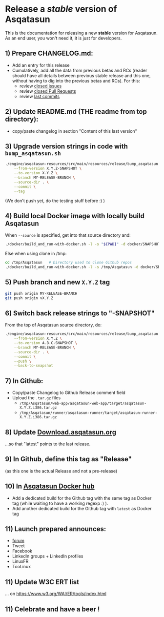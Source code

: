 # Release a *stable* version of Asqatasun

This is the documentation for releasing a new **stable** version for Asqatasun. As an end user, you won't need it, it is just for developers.

## 1) Prepare CHANGELOG.md:

* Add an entry for this release
* Cumulatively, add all the data from previous betas and RCs
(reader should have all details between previous stable release and this one,
without having to dig into the previous betas and RCs). For this:
    * review [closed issues](https://github.com/Asqatasun/Asqatasun/issues?q=is%3Aissue+is%3Aclosed)
    * review [closed Pull Requests](https://github.com/Asqatasun/Asqatasun/pulls?q=is%3Apr+is%3Aclosed)
    * review [last commits](https://github.com/Asqatasun/Asqatasun/commits/develop)

## 2) Update README.md (THE readme from top directory):

* copy/paste changelog in section "Content of this last version"

## 3) Upgrade version strings in code with `bump_asqatasun.sh`

```sh
./engine/asqatasun-resources/src/main/resources/release/bump_asqatasun.sh \
    --from-version X.Y.Z-SNAPSHOT \
    --to-version X.Y.Z \
    --branch MY-RELEASE-BRANCH \
    --source-dir . \
    --commit \
    --tag
```

(We don't push yet, do the testing stuff before :) ) 

## 4) Build local Docker image with locally build Asqatasun

When `--source` is specified, get into that source directory and:

```sh
./docker/build_and_run-with-docker.sh -l -s "${PWD}" -d docker/SNAPSHOT-local --skip-build-test
```

Else when using clone in /tmp:

```sh
cd /tmp/Asqatasun   # Directory used to clone Github repos
./docker/build_and_run-with-docker.sh -l -s /tmp/Asqatasun -d docker/SNAPSHOT-local --skip-build-test
```

## 5) Push branch and new `X.Y.Z` tag

```sh
git push origin MY-RELEASE-BRANCH
git push origin vX.Y.Z
```

## 6) Switch back release strings to "-SNAPSHOT"

From the top of Asqatasun source directory, do: 

```sh
./engine/asqatasun-resources/src/main/resources/release/bump_asqatasun.sh \
    --from-version X.Y.Z \
    --to-version A.B.C-SNAPSHOT \
    --branch MY-RELEASE-BRANCH \
    --source-dir . \
    --commit \
    --push \
    --back-to-snapshot
```

## 7) In Github:

* Copy/paste Changelog to Github Release comment field
* Upload the `.tar.gz` files
  * `/tmp/Asqatasun/web-app/asqatasun-web-app/target/asqatasun-X.Y.Z.i386.tar.gz`
  * `/tmp/Asqatasun/runner/asqatasun-runner/target/asqatasun-runner-X.Y.Z.i386.tar.gz`

## 8) Update [Download.asqatasun.org](http://Download.asqatasun.org/)

...so that "latest" points to the last release.

## 9) In Github, define this tag as "Release"

(as this one is the actual Release and not a pre-release)

## 10) In [Asqatasun Docker hub](https://hub.docker.com/r/asqatasun/asqatasun/tags/)

* Add a dedicated build for the Github tag with the same tag as Docker tag 
(while waiting to have a working regexp :) ).
* Add another dedicated build for the Github tag with `latest` as Docker tag

## 11) Launch prepared announces:

* [forum](http://forum.asqatasun.org/)
* Tweet
* Facebook 
* LinkedIn groups + LinkedIn profiles
* LinuxFR
* TooLinux

## 11) Update W3C ERT list

... on https://www.w3.org/WAI/ER/tools/index.html

## 11) Celebrate and have a beer !


